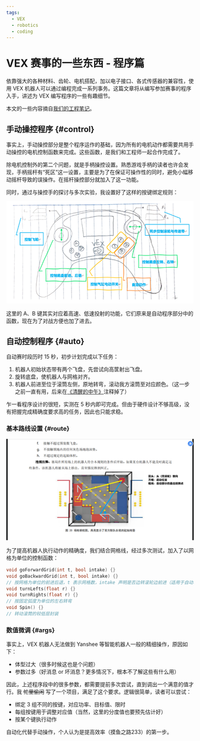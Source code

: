 ```yaml
---
tags:
  - VEX
  - robotics
  - coding
---
```


# VEX 赛事的一些东西 - 程序篇

依靠强大的各种材料、齿轮、电机搭配，加以电子接口、各式传感器的兼容性，使用 VEX 机器人可以通过编程完成一系列事务。这篇文章将从编写参加赛事的程序入手，讲述为 VEX 编写程序的一些有趣细节。

本文的一些内容摘自[我们的工程笔记](/robotic/VEX-Robotics/misc/note-prog)。

## 手动操控程序 {#control}

事实上，手动操控部分是整个程序运作的基础，因为所有的电机动作都需要共用手动操控的电机控制函数来完成。这些函数，是我们和工程师一起合作完成了。

除电机控制外的第二个问题，就是手柄操控设置。熟悉游戏手柄的读者也许会发现，手柄摇杆有“死区”这一设置，主要是为了在保证可操作性的同时，避免小幅移动摇杆导致的误操作。在摇杆操控部分就加入了这一功能。

同时，通过与操控手的探讨与多次实验，我设置好了这样的按键绑定规则：

![按键绑定](./img/control.png)

这里的 A、B 键其实对应着高速、低速投射的功能，它们原来是自动程序部分中的函数，现在为了对战方便也加了进去。

## 自动控制程序 {#auto}

自动赛时段历时 15 秒，初步计划完成以下任务：

1. 机器人初始状态带有两个飞盘，先尝试向高筐射出飞盘。
2. 旋转底盘，使机器人与网格对齐。
3. 机器人前进至位于滚筒左侧，原地转弯，滚动我方滚筒至对应颜色。（这一步之前一直有用，后来在[《清醒的中午》](/robotic/VEX-Robotics/VEX-3#noon)注释掉了）

乍一看程序设计的很短，实测在 5 秒内即可完成。但由于硬件设计不够高级，没有把握完成精确度要求高的任务，因此也只能求稳。

### 基本路线设置 {#route}

![自动时段路线图初稿](./img/map.png)

为了提高机器人执行动作的精确度，我们结合网格线，经过多次测试，加入了以网格为单位的控制函数：

```cpp
void goForwardGrid(int t, bool intake) {}
void goBackwardGrid(int t, bool intake) {}
// 按网格为单位的前进后退，t 表示网格数，intake 声明是否边转滚轮边前进（适用于自动转滚筒）
void turnLefts(float r) {}
void turnRights(float r) {}
// 按固定弧度为单位的左右转弯
void Spin() {}
// 转动滚筒的较低层封装
```

### 数值微调 {#args}

事实上，VEX 机器人无法做到 Yanshee 等智能机器人一般的精细操作，原因如下：

- 体型过大（很多时候这也是个问题）
- 参数过多（好消息 or 坏消息？更多情况下，根本不了解这些有什么用）

因此，上述程序段中的很多参数，都需要提前多次尝试，直到调出一个满意的值才行。我 ~~忙里偷闲~~ 写了一个项目，满足了这个要求。逻辑很简单，读者可以尝试：

- 绑定 3 组不同的按键，对应功率、目标值、限时
- 每组按键用于调整对应值（当然，这里的分度值也要预先估计好）
- 按某个键执行动作

自动化代替手动操作，个人认为是提高效率（摸鱼之路233）的第一步。
